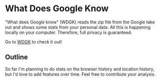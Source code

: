 # What Does Google Know

"What does Google know" (WDGK) reads the zip file from the Google take out and shows some stats from your personal data. All this is happening locally on your computer. Therefore, full privacy is guaranteed.

Go to [WDGK](https://adrianoesch.github.io/wdgk/index.html) to check it out!

## Outline
So far I'm planning to do stats on the browser history and location history, but I'd love to add features over time. Feel free to contribute your analysis.
